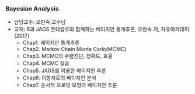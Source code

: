 ### Bayesian Analysis

- 담당교수: 오만숙 교수님
- 교재: R과 JAGS 몬테칼로와 함께하는 베이지안 통계추론, 오만숙 저, 자유아카데미 (2017)
  + Chap1. 베이지안 통계추론
  + Chap2. Markov Chain Monte Carlo(MCMC)
  + Chap3. MCMC의 수렴진단, 정확도, 효율
  + Chap4. MCMC 실습
  + Chap5. JAGS를 이용한 베이지안 추론
  + Chap6. 이항자료의 베이지안 분석
  + Chap7. 순서적 프로빗 모형의 베이지안 추론
